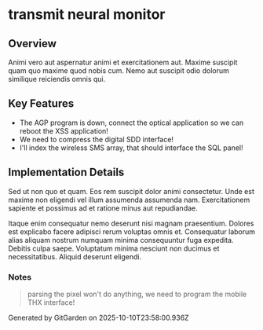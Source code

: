 # transmit neural monitor

## Overview
Animi vero aut aspernatur animi et exercitationem aut. Maxime suscipit quam quo maxime quod nobis cum. Nemo aut suscipit odio dolorum similique reiciendis omnis qui.

## Key Features
- The AGP program is down, connect the optical application so we can reboot the XSS application!
- We need to compress the digital SDD interface!
- I'll index the wireless SMS array, that should interface the SQL panel!

## Implementation Details
Sed ut non quo et quam. Eos rem suscipit dolor animi consectetur. Unde est maxime non eligendi vel illum assumenda assumenda nam. Exercitationem sapiente et possimus ad et ratione minus aut repudiandae.
 Itaque enim consequatur nemo deserunt nisi magnam praesentium. Dolores est explicabo facere adipisci rerum voluptas omnis et. Consequatur laborum alias aliquam nostrum numquam minima consequuntur fuga expedita. Debitis culpa saepe. Voluptatum minima nesciunt non ducimus et necessitatibus. Aliquid deserunt eligendi.

### Notes
> parsing the pixel won't do anything, we need to program the mobile THX interface!

Generated by GitGarden on 2025-10-10T23:58:00.936Z